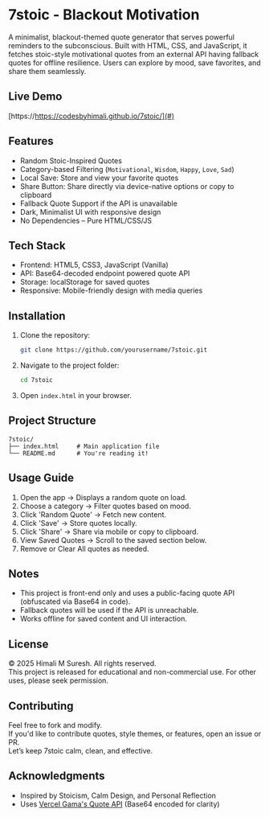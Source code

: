 # 7stoic - Blackout Motivation

A minimalist, blackout-themed quote generator that serves powerful reminders to the subconscious. Built with HTML, CSS, and JavaScript, it fetches stoic-style motivational quotes from an external API having fallback quotes for offline resilience. Users can explore by mood, save favorites, and share them seamlessly.

## Live Demo
[https://https://codesbyhimali.github.io/7stoic/](#) <!-- Replace with GitHub Pages or other live link if hosted -->

## Features

- Random Stoic-Inspired Quotes  
- Category-based Filtering (`Motivational`, `Wisdom`, `Happy`, `Love`, `Sad`)  
- Local Save: Store and view your favorite quotes  
- Share Button: Share directly via device-native options or copy to clipboard  
- Fallback Quote Support if the API is unavailable  
- Dark, Minimalist UI with responsive design  
- No Dependencies – Pure HTML/CSS/JS  

## Tech Stack

- Frontend: HTML5, CSS3, JavaScript (Vanilla)
- API: Base64-decoded endpoint powered quote API
- Storage: localStorage for saved quotes
- Responsive: Mobile-friendly design with media queries

## Installation

1. Clone the repository:
   ```bash
   git clone https://github.com/yourusername/7stoic.git
   ```
2. Navigate to the project folder:
   ```bash
   cd 7stoic
   ```
3. Open `index.html` in your browser.

## Project Structure

```
7stoic/
├── index.html     # Main application file
└── README.md      # You're reading it!
```

## Usage Guide

1. Open the app → Displays a random quote on load.
2. Choose a category → Filter quotes based on mood.
3. Click 'Random Quote' → Fetch new content.
4. Click 'Save' → Store quotes locally.
5. Click 'Share' → Share via mobile or copy to clipboard.
6. View Saved Quotes → Scroll to the saved section below.
7. Remove or Clear All quotes as needed.

## Notes

- This project is front-end only and uses a public-facing quote API (obfuscated via Base64 in code).
- Fallback quotes will be used if the API is unreachable.
- Works offline for saved content and UI interaction.

## License

© 2025 Himali M Suresh. All rights reserved.  
This project is released for educational and non-commercial use. For other uses, please seek permission.

## Contributing

Feel free to fork and modify.  
If you'd like to contribute quotes, style themes, or features, open an issue or PR.  
Let’s keep 7stoic calm, clean, and effective.

## Acknowledgments

- Inspired by Stoicism, Calm Design, and Personal Reflection
- Uses [VerceI Gama's Quote API](https://quoteapi-gamma.vercel.app/) (Base64 encoded for clarity)
